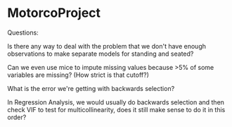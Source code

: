 # MotorcoProject

Questions:

Is there any way to deal with the problem that we don't have enough observations to make separate models for standing and seated?

Can we even use mice to impute missing values because >5% of some variables are missing? (How strict is that cutoff?)

What is the error we're getting with backwards selection?

In Regression Analysis, we would usually do backwards selection and then check VIF to test for multicollinearity, does it still make sense to do it in this order? 
